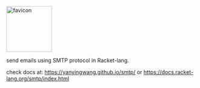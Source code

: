 <img src="https://raw.githubusercontent.com/yanyingwang/smtp/master/favicon.jpg" alt="favicon" width="120"/>

send emails using SMTP protocol in Racket-lang.

check docs at: https://yanyingwang.github.io/smtp/ or https://docs.racket-lang.org/smtp/index.html

